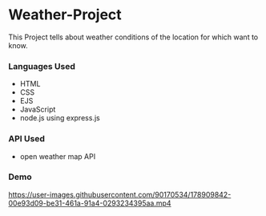 # Weather-Project
This Project tells about weather conditions of the location for which want to know.

### Languages Used
- HTML
- CSS
- EJS
- JavaScript
- node.js using express.js

### API Used
- open weather map API


### Demo
https://user-images.githubusercontent.com/90170534/178909842-00e93d09-be31-461a-91a4-0293234395aa.mp4

